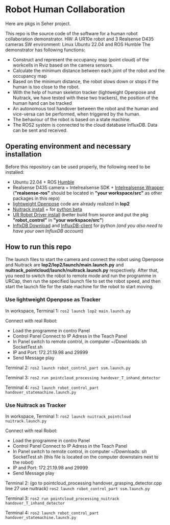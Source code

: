 # Robot Human Collaboration
Here are pkgs in Seher project.

This repo is the source code of the software for a human robot collaboration demonstrator. HW: A UR10e robot and 3 Realsense D435 cameras SW environment: Linux Ubuntu 22.04 and ROS Humble The demonstrator has following functions:
* Construct and represent the occupancy map (point cloud) of the workcells in Rviz based on the camera sensors.
* Calculate the minimum distance between each joint of the robot and the occupancy map
* Based on the minimum distance, the robot slows down or stops if the human is too close to the robot.
* With the help of human skeleton tracker (lightweight Openpose and Nuitrack, we have tested with these two trackers), the position of the human hand can be tracked
* An autonomous tool handover between the robot and the human and vice-versa can be performed, when triggered by the human.
* The behaviour of the robot is based on a state machine.
* The ROS2 system is connected to the cloud database InfluxDB. Data can be sent and received.

## Operating environment and necessary installation
Before this repository can be used properly, the following need to be installed:
* Ubuntu 22.04 + ROS [Humble](https://docs.ros.org/en/humble/Installation/Ubuntu-Install-Debians.html)
* Realsense D435 camera + Intelrealsense SDK + [Intelrealsense Wrapper](https://github.com/IntelRealSense/realsense-ros) (**"realsense-ros"** should be located in **"your workspace/src"** as other packages in this repo)
* [lightweight Openpose](https://github.com/Daniil-Osokin/lightweight-human-pose-estimation.pytorch) code are already realized in **lop2**
* [Nuitrack install](https://github.com/3DiVi/nuitrack-sdk) + for [python beta](https://github.com/3DiVi/nuitrack-sdk/blob/master/PythonNuitrack-beta/README.MD)
* [UR Robot Driver install](https://github.com/UniversalRobots/Universal_Robots_ROS2_Driver) (better build from source and put the pkg **"robot_control"** in **"your workspace/src"**)
* [InflxDB Download](https://portal.influxdata.com/downloads/) and [InfluxDB-client](https://www.influxdata.com/blog/getting-started-python-influxdb/) for python *(and you also need to have your own InfluxDB account)*

## How to run this repo
The launch files to start the camera and connect the robot using Openpose and Nuitrack are **lop2/lop2/launch/main.launch.py** and **nuitrack_pointcloud/launch/nuitrack.launch.py** respectively. After that, you need to switch the robot to remote mode and run the programme in URCap, then run the specified launch file to set the robot speed, and then start the launch file for the state machine for the robot to start moving.
### Use lightweight Openpose as Tracker
In workspace, Terminal 1:
`ros2 launch lop2 main.launch.py`

Connect with real Robot:
* Load the programme in contro Panel
* Control Panel Connect to IP Adress in the Teach Panel
* In Panel switch to remote control, in computer ~/Downloads: sh SocketTest.sh
* IP and Port: 172.21.19.98 and 29999
* Send Message play

Terminal 2:
`ros2 launch robot_control_part ssm.launch.py`

Terminal 3:
`ros2 run pointcloud_processing handover_T_inhand_detector`

Terminal 4:
`ros2 launch robot_control_part handover_statemachine.launch.py `

### Use Nuitrack as Tracker
In workspace, Terminal 1:
`ros2 launch nuitrack_pointcloud nuitrack.launch.py`

Connect with real Robot:
* Load the programme in contro Panel
* Control Panel Connect to IP Adress in the Teach Panel
* In Panel switch to remote control, in computer ~/Downloads: sh SocketTest.sh (this file is located on the computer downstairs next to the robot)
* IP and Port: 172.21.19.98 and 29999
* Send Message play

Terminal 2: (go to pointcloud_processing handover_grasping_detector.cpp line 27 use nuitrack)
`ros2 launch robot_control_part ssm.launch.py`

Terminal 3:
`ros2 run pointcloud_processing_nuitrack handover_T_inhand_detector`

Terminal 4:
`ros2 launch robot_control_part handover_statemachine.launch.py`
